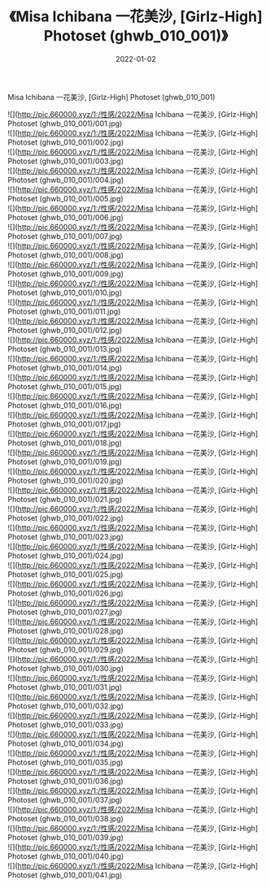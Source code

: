 ﻿---
layout: post
title:  《Misa Ichibana 一花美沙, [Girlz-High] Photoset (ghwb_010_001)》
date:   2022-01-02
img: http://pic.660000.xyz/1:/性感/2022/Misa Ichibana 一花美沙, [Girlz-High] Photoset (ghwb_010_001)/000.jpg
categories: [美女, 清纯, 唯美]
---

Misa Ichibana 一花美沙, [Girlz-High] Photoset (ghwb_010_001)

  ![](http://pic.660000.xyz/1:/性感/2022/Misa Ichibana 一花美沙, [Girlz-High] Photoset (ghwb_010_001)/001.jpg) <br> ![](http://pic.660000.xyz/1:/性感/2022/Misa Ichibana 一花美沙, [Girlz-High] Photoset (ghwb_010_001)/002.jpg) <br> ![](http://pic.660000.xyz/1:/性感/2022/Misa Ichibana 一花美沙, [Girlz-High] Photoset (ghwb_010_001)/003.jpg) <br> ![](http://pic.660000.xyz/1:/性感/2022/Misa Ichibana 一花美沙, [Girlz-High] Photoset (ghwb_010_001)/004.jpg) <br> ![](http://pic.660000.xyz/1:/性感/2022/Misa Ichibana 一花美沙, [Girlz-High] Photoset (ghwb_010_001)/005.jpg) <br> ![](http://pic.660000.xyz/1:/性感/2022/Misa Ichibana 一花美沙, [Girlz-High] Photoset (ghwb_010_001)/006.jpg) <br> ![](http://pic.660000.xyz/1:/性感/2022/Misa Ichibana 一花美沙, [Girlz-High] Photoset (ghwb_010_001)/007.jpg) <br> ![](http://pic.660000.xyz/1:/性感/2022/Misa Ichibana 一花美沙, [Girlz-High] Photoset (ghwb_010_001)/008.jpg) <br> ![](http://pic.660000.xyz/1:/性感/2022/Misa Ichibana 一花美沙, [Girlz-High] Photoset (ghwb_010_001)/009.jpg) <br> ![](http://pic.660000.xyz/1:/性感/2022/Misa Ichibana 一花美沙, [Girlz-High] Photoset (ghwb_010_001)/010.jpg) <br> ![](http://pic.660000.xyz/1:/性感/2022/Misa Ichibana 一花美沙, [Girlz-High] Photoset (ghwb_010_001)/011.jpg) <br> ![](http://pic.660000.xyz/1:/性感/2022/Misa Ichibana 一花美沙, [Girlz-High] Photoset (ghwb_010_001)/012.jpg) <br> ![](http://pic.660000.xyz/1:/性感/2022/Misa Ichibana 一花美沙, [Girlz-High] Photoset (ghwb_010_001)/013.jpg) <br> ![](http://pic.660000.xyz/1:/性感/2022/Misa Ichibana 一花美沙, [Girlz-High] Photoset (ghwb_010_001)/014.jpg) <br> ![](http://pic.660000.xyz/1:/性感/2022/Misa Ichibana 一花美沙, [Girlz-High] Photoset (ghwb_010_001)/015.jpg) <br> ![](http://pic.660000.xyz/1:/性感/2022/Misa Ichibana 一花美沙, [Girlz-High] Photoset (ghwb_010_001)/016.jpg) <br> ![](http://pic.660000.xyz/1:/性感/2022/Misa Ichibana 一花美沙, [Girlz-High] Photoset (ghwb_010_001)/017.jpg) <br> ![](http://pic.660000.xyz/1:/性感/2022/Misa Ichibana 一花美沙, [Girlz-High] Photoset (ghwb_010_001)/018.jpg) <br> ![](http://pic.660000.xyz/1:/性感/2022/Misa Ichibana 一花美沙, [Girlz-High] Photoset (ghwb_010_001)/019.jpg) <br> ![](http://pic.660000.xyz/1:/性感/2022/Misa Ichibana 一花美沙, [Girlz-High] Photoset (ghwb_010_001)/020.jpg) <br> ![](http://pic.660000.xyz/1:/性感/2022/Misa Ichibana 一花美沙, [Girlz-High] Photoset (ghwb_010_001)/021.jpg) <br> ![](http://pic.660000.xyz/1:/性感/2022/Misa Ichibana 一花美沙, [Girlz-High] Photoset (ghwb_010_001)/022.jpg) <br> ![](http://pic.660000.xyz/1:/性感/2022/Misa Ichibana 一花美沙, [Girlz-High] Photoset (ghwb_010_001)/023.jpg) <br> ![](http://pic.660000.xyz/1:/性感/2022/Misa Ichibana 一花美沙, [Girlz-High] Photoset (ghwb_010_001)/024.jpg) <br> ![](http://pic.660000.xyz/1:/性感/2022/Misa Ichibana 一花美沙, [Girlz-High] Photoset (ghwb_010_001)/025.jpg) <br> ![](http://pic.660000.xyz/1:/性感/2022/Misa Ichibana 一花美沙, [Girlz-High] Photoset (ghwb_010_001)/026.jpg) <br> ![](http://pic.660000.xyz/1:/性感/2022/Misa Ichibana 一花美沙, [Girlz-High] Photoset (ghwb_010_001)/027.jpg) <br> ![](http://pic.660000.xyz/1:/性感/2022/Misa Ichibana 一花美沙, [Girlz-High] Photoset (ghwb_010_001)/028.jpg) <br> ![](http://pic.660000.xyz/1:/性感/2022/Misa Ichibana 一花美沙, [Girlz-High] Photoset (ghwb_010_001)/029.jpg) <br> ![](http://pic.660000.xyz/1:/性感/2022/Misa Ichibana 一花美沙, [Girlz-High] Photoset (ghwb_010_001)/030.jpg) <br> ![](http://pic.660000.xyz/1:/性感/2022/Misa Ichibana 一花美沙, [Girlz-High] Photoset (ghwb_010_001)/031.jpg) <br> ![](http://pic.660000.xyz/1:/性感/2022/Misa Ichibana 一花美沙, [Girlz-High] Photoset (ghwb_010_001)/032.jpg) <br> ![](http://pic.660000.xyz/1:/性感/2022/Misa Ichibana 一花美沙, [Girlz-High] Photoset (ghwb_010_001)/033.jpg) <br> ![](http://pic.660000.xyz/1:/性感/2022/Misa Ichibana 一花美沙, [Girlz-High] Photoset (ghwb_010_001)/034.jpg) <br> ![](http://pic.660000.xyz/1:/性感/2022/Misa Ichibana 一花美沙, [Girlz-High] Photoset (ghwb_010_001)/035.jpg) <br> ![](http://pic.660000.xyz/1:/性感/2022/Misa Ichibana 一花美沙, [Girlz-High] Photoset (ghwb_010_001)/036.jpg) <br> ![](http://pic.660000.xyz/1:/性感/2022/Misa Ichibana 一花美沙, [Girlz-High] Photoset (ghwb_010_001)/037.jpg) <br> ![](http://pic.660000.xyz/1:/性感/2022/Misa Ichibana 一花美沙, [Girlz-High] Photoset (ghwb_010_001)/038.jpg) <br> ![](http://pic.660000.xyz/1:/性感/2022/Misa Ichibana 一花美沙, [Girlz-High] Photoset (ghwb_010_001)/039.jpg) <br> ![](http://pic.660000.xyz/1:/性感/2022/Misa Ichibana 一花美沙, [Girlz-High] Photoset (ghwb_010_001)/040.jpg) <br> ![](http://pic.660000.xyz/1:/性感/2022/Misa Ichibana 一花美沙, [Girlz-High] Photoset (ghwb_010_001)/041.jpg) <br>